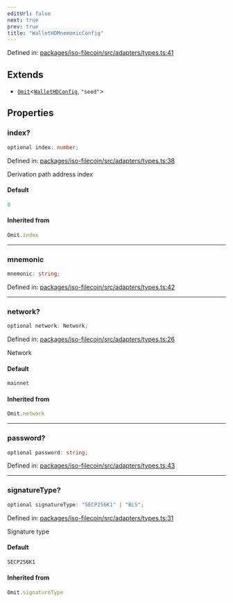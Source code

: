 ```yaml
---
editUrl: false
next: true
prev: true
title: "WalletHDMnemonicConfig"
---
```


Defined in: [packages/iso-filecoin/src/adapters/types.ts:41](https://github.com/hugomrdias/filecoin/blob/785c3411e0df74cabd3b2718e9d4a52c466ba914/packages/iso-filecoin/src/adapters/types.ts#L41)

## Extends

- [`Omit`](https://www.typescriptlang.org/docs/handbook/utility-types.html#omittype-keys)\<[`WalletHDConfig`](/api/adapters/hd/interfaces/wallethdconfig/), `"seed"`\>

## Properties

### index?

```ts
optional index: number;
```

Defined in: [packages/iso-filecoin/src/adapters/types.ts:38](https://github.com/hugomrdias/filecoin/blob/785c3411e0df74cabd3b2718e9d4a52c466ba914/packages/iso-filecoin/src/adapters/types.ts#L38)

Derivation path address index

#### Default

```ts
0
```

#### Inherited from

```ts
Omit.index
```

***

### mnemonic

```ts
mnemonic: string;
```

Defined in: [packages/iso-filecoin/src/adapters/types.ts:42](https://github.com/hugomrdias/filecoin/blob/785c3411e0df74cabd3b2718e9d4a52c466ba914/packages/iso-filecoin/src/adapters/types.ts#L42)

***

### network?

```ts
optional network: Network;
```

Defined in: [packages/iso-filecoin/src/adapters/types.ts:26](https://github.com/hugomrdias/filecoin/blob/785c3411e0df74cabd3b2718e9d4a52c466ba914/packages/iso-filecoin/src/adapters/types.ts#L26)

Network

#### Default

```ts
mainnet
```

#### Inherited from

```ts
Omit.network
```

***

### password?

```ts
optional password: string;
```

Defined in: [packages/iso-filecoin/src/adapters/types.ts:43](https://github.com/hugomrdias/filecoin/blob/785c3411e0df74cabd3b2718e9d4a52c466ba914/packages/iso-filecoin/src/adapters/types.ts#L43)

***

### signatureType?

```ts
optional signatureType: "SECP256K1" | "BLS";
```

Defined in: [packages/iso-filecoin/src/adapters/types.ts:31](https://github.com/hugomrdias/filecoin/blob/785c3411e0df74cabd3b2718e9d4a52c466ba914/packages/iso-filecoin/src/adapters/types.ts#L31)

Signature type

#### Default

```ts
SECP256K1
```

#### Inherited from

```ts
Omit.signatureType
```
